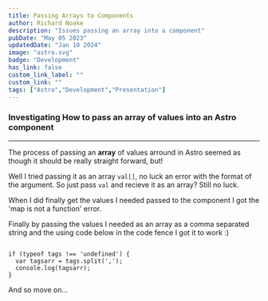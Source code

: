```yaml
---
title: Passing Arrays to Components
author: Richard Noake
description: "Issues passing an array into a component"
pubDate: "May 05 2023"
updatedDate: "Jan 10 2024"
image: "astro.svg"
badge: "Development"
has_link: false
custom_link_label: ""
custom_link: ""
tags: ["Astro","Development","Presentation"]
---
```



### Investigating How to pass an array of values into an Astro component

---

The process of passing an **array** of values arround in Astro seemed as though it should be really straight forward, but!

Well I tried passing it as an array <code>val[]</code>, no luck an error with the format of the argument. So just pass <code>val</code> and recieve it as an array? Still no luck.

When I did finally get the values I needed passed to the component I got the 'map is not a function' error.

Finally by passing the values I needed as an array as a comma separated string and the using code below in the code fence I got it to work :)

<code>
if (typeof tags !== 'undefined') {
  var tagsarr = tags.split(',');
  console.log(tagsarr);
}
</code>

And so move on...
